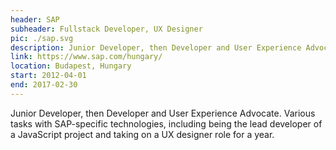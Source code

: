 ```yaml
---
header: SAP
subheader: Fullstack Developer, UX Designer
pic: ./sap.svg
description: Junior Developer, then Developer and User Experience Advocate. Various tasks with SAP-specific technologies, including being the lead developer of a JavaScript project and taking on a UX designer role for a year.
link: https://www.sap.com/hungary/
location: Budapest, Hungary
start: 2012-04-01
end: 2017-02-30
---
```


Junior Developer, then Developer and User Experience Advocate. Various tasks with SAP-specific technologies, including being the lead developer of a JavaScript project and taking on a UX designer role for a year.
